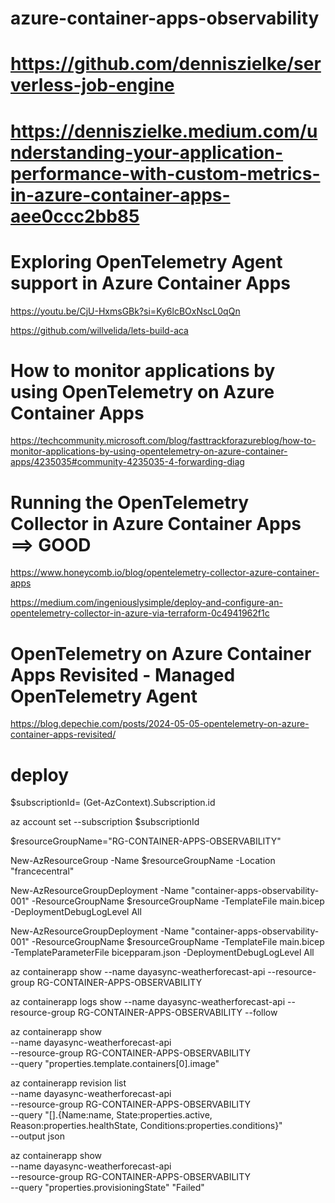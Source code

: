 # azure-container-apps-observability

# https://github.com/denniszielke/serverless-job-engine

# https://denniszielke.medium.com/understanding-your-application-performance-with-custom-metrics-in-azure-container-apps-aee0ccc2bb85

#  Exploring OpenTelemetry Agent support in Azure Container Apps

  https://youtu.be/CjU-HxmsGBk?si=Ky6lcBOxNscL0qQn

  https://github.com/willvelida/lets-build-aca

# How to monitor applications by using OpenTelemetry on Azure Container Apps

  https://techcommunity.microsoft.com/blog/fasttrackforazureblog/how-to-monitor-applications-by-using-opentelemetry-on-azure-container-apps/4235035#community-4235035-4-forwarding-diag

# Running the OpenTelemetry Collector in Azure Container Apps  ==> GOOD

  https://www.honeycomb.io/blog/opentelemetry-collector-azure-container-apps

  https://medium.com/ingeniouslysimple/deploy-and-configure-an-opentelemetry-collector-in-azure-via-terraform-0c4941962f1c

# OpenTelemetry on Azure Container Apps Revisited - Managed OpenTelemetry Agent
  https://blog.depechie.com/posts/2024-05-05-opentelemetry-on-azure-container-apps-revisited/

# deploy

$subscriptionId= (Get-AzContext).Subscription.id 

az account set --subscription $subscriptionId 

$resourceGroupName="RG-CONTAINER-APPS-OBSERVABILITY"

New-AzResourceGroup -Name $resourceGroupName -Location "francecentral" 

New-AzResourceGroupDeployment -Name "container-apps-observability-001" -ResourceGroupName $resourceGroupName -TemplateFile main.bicep  -DeploymentDebugLogLevel All



 
New-AzResourceGroupDeployment -Name "container-apps-observability-001" -ResourceGroupName $resourceGroupName -TemplateFile main.bicep -TemplateParameterFile bicepparam.json -DeploymentDebugLogLevel All




az containerapp show --name dayasync-weatherforecast-api  --resource-group RG-CONTAINER-APPS-OBSERVABILITY


az containerapp logs show --name dayasync-weatherforecast-api  --resource-group RG-CONTAINER-APPS-OBSERVABILITY --follow

az containerapp show \
  --name dayasync-weatherforecast-api \
  --resource-group RG-CONTAINER-APPS-OBSERVABILITY \
  --query "properties.template.containers[0].image"


az containerapp revision list \
  --name dayasync-weatherforecast-api \
  --resource-group RG-CONTAINER-APPS-OBSERVABILITY \
  --query "[].{Name:name, State:properties.active, Reason:properties.healthState, Conditions:properties.conditions}" \
  --output json

 az containerapp show \
  --name dayasync-weatherforecast-api \
  --resource-group RG-CONTAINER-APPS-OBSERVABILITY \
  --query "properties.provisioningState"
"Failed"

